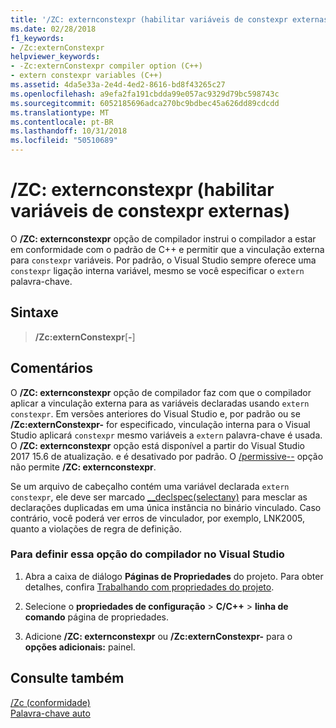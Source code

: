 ```yaml
---
title: '/ZC: externconstexpr (habilitar variáveis de constexpr externas)'
ms.date: 02/28/2018
f1_keywords:
- /Zc:externConstexpr
helpviewer_keywords:
- -Zc:externConstexpr compiler option (C++)
- extern constexpr variables (C++)
ms.assetid: 4da5e33a-2e4d-4ed2-8616-bd8f43265c27
ms.openlocfilehash: a9efa2fa191cbdda99e057ac9329d79bc598743c
ms.sourcegitcommit: 6052185696adca270bc9bdbec45a626dd89cdcdd
ms.translationtype: MT
ms.contentlocale: pt-BR
ms.lasthandoff: 10/31/2018
ms.locfileid: "50510689"
---
```

# <a name="zcexternconstexpr-enable-extern-constexpr-variables"></a>/ZC: externconstexpr (habilitar variáveis de constexpr externas)

O **/ZC: externconstexpr** opção de compilador instrui o compilador a estar em conformidade com o padrão de C++ e permitir que a vinculação externa para `constexpr` variáveis. Por padrão, o Visual Studio sempre oferece uma `constexpr` ligação interna variável, mesmo se você especificar o `extern` palavra-chave.

## <a name="syntax"></a>Sintaxe

> **/Zc:externConstexpr**[**-**]

## <a name="remarks"></a>Comentários

O **/ZC: externconstexpr** opção de compilador faz com que o compilador aplicar a vinculação externa para as variáveis declaradas usando `extern constexpr`. Em versões anteriores do Visual Studio e, por padrão ou se **/Zc:externConstexpr-** for especificado, vinculação interna para o Visual Studio aplicará `constexpr` mesmo variáveis a `extern` palavra-chave é usada. O **/ZC: externconstexpr** opção está disponível a partir do Visual Studio 2017 15.6 de atualização. e é desativado por padrão. O [/permissive--](permissive-standards-conformance.md) opção não permite **/ZC: externconstexpr**.

Se um arquivo de cabeçalho contém uma variável declarada `extern constexpr`, ele deve ser marcado [__declspec(selectany)](../../cpp/selectany.md) para mesclar as declarações duplicadas em uma única instância no binário vinculado. Caso contrário, você poderá ver erros de vinculador, por exemplo, LNK2005, quanto a violações de regra de definição.

### <a name="to-set-this-compiler-option-in-visual-studio"></a>Para definir essa opção do compilador no Visual Studio

1. Abra a caixa de diálogo **Páginas de Propriedades** do projeto. Para obter detalhes, confira [Trabalhando com propriedades do projeto](../../ide/working-with-project-properties.md).

1. Selecione o **propriedades de configuração** > **C/C++** > **linha de comando** página de propriedades.

1. Adicione **/ZC: externconstexpr** ou **/Zc:externConstexpr-** para o **opções adicionais:** painel.

## <a name="see-also"></a>Consulte também

[/Zc (conformidade)](../../build/reference/zc-conformance.md)<br/>
[Palavra-chave auto](../../cpp/auto-keyword.md)